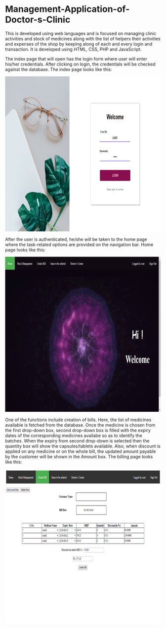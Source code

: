 # Management-Application-of-Doctor-s-Clinic

This is developed using web languages and is focused on managing clinic activities and stock of medicines along with the list of helpers their activities and expenses of the shop by keeping along of each and every login and transaction. It is developed using HTML, CSS, PHP and JavaScript. 

The index page that will open has the login form where user will enter his/her credentials. After clicking on login, the credentials will be checked against the database. The index page looks like this:

<img src="/Screenshots/Screenshot (50).png" alt="Login Page" width="880" height="500"/>

After the user is authenticated, he/she will be taken to the home page where the task-related options are provided on the navigation bar. Home page looks like this:

<img src="/Screenshots/Screenshot (51).png" alt="Home Page" width="880" height="500"/>

One of the functions include creation of bills. Here, the list of medicines available is fetched from the database. Once the medicine is chosen from the first drop-down box, second drop-down box is filled with the expiry dates of the corresponding medicines availabe so as to identify the batches. When the expiry from second drop-down is selected then the quantity box will show the capsules/tablets available.
Also, when discount is applied on any medicine or on the whole bill, the updated amount payable by the customer will be shown in the Amount box.
The billing page looks like this:

<img src="/Screenshots/Screenshot (52).png" alt="Home Page" width="880" height="500"/>

